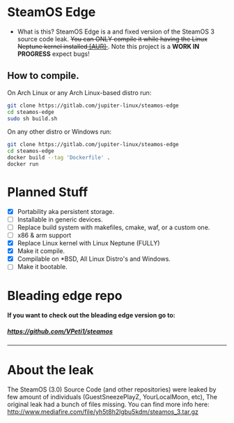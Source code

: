 # SteamOS Edge
- What is this?
SteamOS Edge is a and fixed version of the SteamOS 3 source code leak. ~~You can ONLY compile it
while having the Linux Neptune kernel installed[ [AUR] ](https://aur.archlinux.org/packages/linux-neptune-65)~~.
Note this project is a **WORK IN PROGRESS** expect bugs!

## How to compile.
On Arch Linux or any Arch Linux-based distro run:
```bash
git clone https://gitlab.com/jupiter-linux/steamos-edge
cd steamos-edge
sudo sh build.sh
```
On any other distro or Windows run:
```bash
git clone https://gitlab.com/jupiter-linux/steamos-edge
cd steamos-edge
docker build --tag 'Dockerfile' .
docker run
```

# Planned Stuff
- [X] Portability aka persistent storage.
- [ ] Installable in generic devices.
- [ ] Replace build system with makefiles, cmake, waf, or a custom one.
- [ ] x86 & arm support 
- [X] Replace Linux kernel with Linux Neptune (FULLY)
- [X] Make it compile.
- [X] Compilable on *BSD, All Linux Distro's and Windows.
- [ ] Make it bootable.

# Bleading edge repo
#### If you want to check out the bleading edge version go to:
##### https://github.com/VPeti1/steamos

---
# About the leak
The SteamOS (3.0) Source Code (and other repositories) were leaked by few amount of individuals (GuestSneezePlayZ, YourLocalMoon, etc), The original leak had a bunch of files missing.
You can find more info here: http://www.mediafire.com/file/yh5t8h2lgbu5kdm/steamos_3.tar.gz
